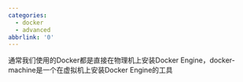 ```yaml
---
categories:
  - docker
  - advanced
abbrlink: '0'
---
```




通常我们使用的Docker都是直接在物理机上安装Docker Engine，docker-machine是一个在虚拟机上安装Docker Engine的工具
